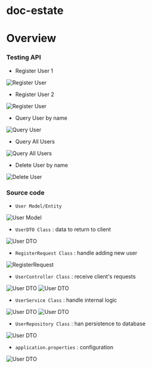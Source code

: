# doc-estate
# Overview

### Testing API

* Register User 1

![Register User](https://github.com/namphuong2217/doc-estate/blob/main/Documentation/RegisterUser1.png)

* Register User 2 

![Register User](https://github.com/namphuong2217/doc-estate/blob/main/Documentation/RegisterUser2.png)

* Query User by name

![Query User](https://github.com/namphuong2217/doc-estate/blob/main/Documentation/QueryUser.png)

* Query All Users

![Query All Users](https://github.com/namphuong2217/doc-estate/blob/main/Documentation/QueryAllUsers.png)

* Delete User by name

![Delete User](https://github.com/namphuong2217/doc-estate/blob/main/Documentation/DeleteUser.png)

### Source code

* ``User Model/Entity`` 

![User Model](https://github.com/namphuong2217/doc-estate/blob/main/Documentation/UserClass.png)

* ``UserDTO Class`` : data to return to client

![User DTO](https://github.com/namphuong2217/doc-estate/blob/main/Documentation/UserDTOClass.png)

* ``RegisterRequest Class`` : handle adding new user

![RegisterRequest](https://github.com/namphuong2217/doc-estate/blob/main/Documentation/RegisterRequestClass.png)

* ``UserController Class`` : receive client's requests

![User DTO](https://github.com/namphuong2217/doc-estate/blob/main/Documentation/UserControllerClass1.png)
![User DTO](https://github.com/namphuong2217/doc-estate/blob/main/Documentation/UserControllerClass2.png)

* ``UserService Class`` : handle internal logic

![User DTO](https://github.com/namphuong2217/doc-estate/blob/main/Documentation/UserServiceClass1.png)
![User DTO](https://github.com/namphuong2217/doc-estate/blob/main/Documentation/UserServiceClass2.png)

* ``UserRepository Class`` : han persistence to database

![User DTO](https://github.com/namphuong2217/doc-estate/blob/main/Documentation/UserRepositoryClass.png)

* ``application.properties`` : configuration

![User DTO](https://github.com/namphuong2217/doc-estate/blob/main/Documentation/ApplicationProperties.png)





